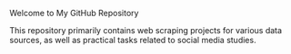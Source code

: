 Welcome to My GitHub Repository

This repository primarily contains web scraping projects for various data sources, as well as practical tasks related to social media studies.
